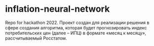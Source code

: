 # inflation-neural-network
Repo for hackathon 2022. Проект создан для реализации решения в сфере создания алгоритма, которая будет прогнозировать индекс потребительских цен (далее – ИПЦ) 
в формате «месяц к месяцу», рассчитываемый Росстатом.
